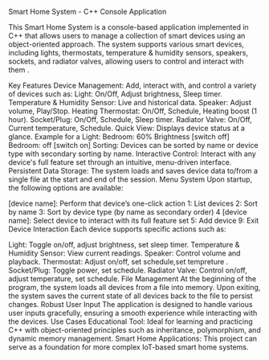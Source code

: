Smart Home System - C++ Console Application

This Smart Home System is a console-based application implemented in C++ that allows users to manage a collection of smart devices using an object-oriented approach. The system supports various smart devices, including lights, thermostats, temperature & humidity sensors, speakers, sockets, and radiator valves, allowing users to control and interact with them .

Key Features
Device Management: Add, interact with, and control a variety of devices such as:
Light: On/Off, Adjust brightness, Sleep timer.
Temperature & Humidity Sensor: Live and historical data.
Speaker: Adjust volume, Play/Stop.
Heating Thermostat: On/Off, Schedule, Heating boost (1 hour).
Socket/Plug: On/Off, Schedule, Sleep timer.
Radiator Valve: On/Off, Current temperature, Schedule.
Quick View: Displays device status at a glance. Example for a Light:
Bedroom: 60% Brightness [switch off]
Bedroom: off [switch on]
Sorting: Devices can be sorted by name or device type with secondary sorting by name.
Interactive Control: Interact with any device's full feature set through an intuitive, menu-driven interface.
Persistent Data Storage: The system loads and saves device data to/from a single file at the start and end of the session.
Menu System
Upon startup, the following options are available:

[device name]: Perform that device’s one-click action
1: List devices
2: Sort by name
3: Sort by device type (by name as secondary order)
4 [device name]: Select device to interact with its full feature set
5: Add device
9: Exit
Device Interaction
Each device supports specific actions such as:

Light: Toggle on/off, adjust brightness, set sleep timer.
Temperature & Humidity Sensor: View current readings.
Speaker: Control volume and playback.
Thermostat: Adjust on/off, set schedule,set tempreture .
Socket/Plug: Toggle power, set schedule.
Radiator Valve: Control on/off, adjust temperature, set schedule.
File Management
At the beginning of the program, the system loads all devices from a file into memory.
Upon exiting, the system saves the current state of all devices back to the file to persist changes.
Robust User Input
The application is designed to handle various user inputs gracefully, ensuring a smooth experience while interacting with the devices.
Use Cases
Educational Tool: Ideal for learning and practicing C++ with object-oriented principles such as inheritance, polymorphism, and dynamic memory management.
Smart Home Applications: This project can serve as a foundation for more complex IoT-based smart home systems.

